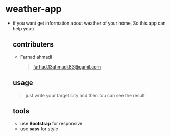 # weather-app
- if you want get information about weather of your home, So this app can help you:)
  ## contributers
    - Farhad ahmadi
      > farhad.13ahmadi.83@gamil.com

  ## usage
    > just write your target city and then tou can see the result

  ## tools
    - use **Bootstrap** for responsive
    - use **sass** for style 
